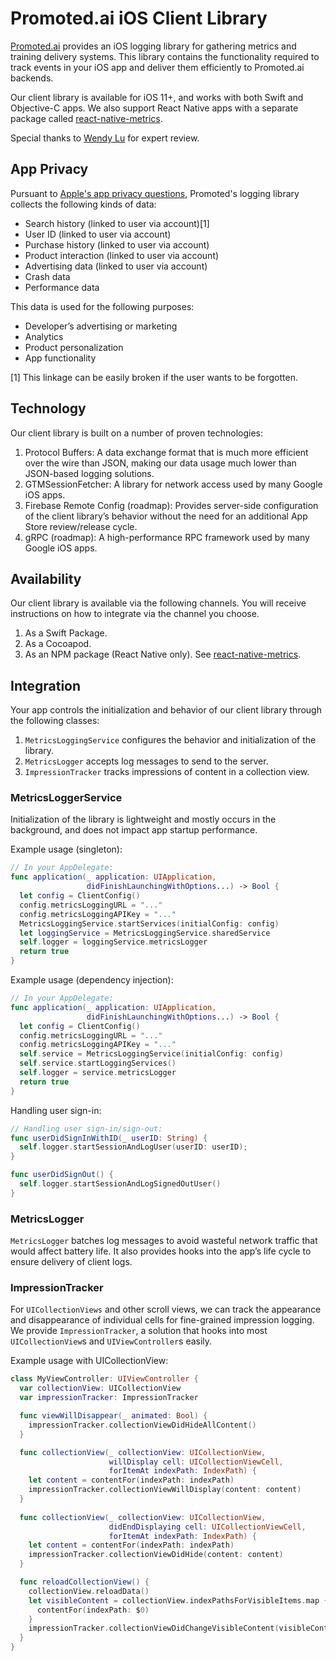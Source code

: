 # Promoted.ai iOS Client Library
[Promoted.ai](http://promoted.ai) provides an iOS logging library for gathering metrics and training delivery systems. This library contains the functionality required to track events in your iOS app and deliver them efficiently to Promoted.ai backends.

Our client library is available for iOS 11+, and works with both Swift and Objective-C apps. We also support React Native apps with a separate package called [react-native-metrics](https://github.com/promotedai/react-native-metrics).

Special thanks to [Wendy Lu](https://www.linkedin.com/in/wendyluwho/) for expert review.

## App Privacy

Pursuant to [Apple's app privacy questions](https://developer.apple.com/app-store/app-privacy-details/), Promoted's logging library collects the following kinds of data:

- Search history (linked to user via account)[1]
- User ID (linked to user via account)
- Purchase history (linked to user via account)
- Product interaction (linked to user via account)
- Advertising data (linked to user via account)
- Crash data
- Performance data

This data is used for the following purposes:

- Developer’s advertising or marketing
- Analytics
- Product personalization
- App functionality

[1] This linkage can be easily broken if the user wants to be forgotten.

## Technology
Our client library is built on a number of proven technologies:

1. Protocol Buffers: A data exchange format that is much more efficient over the wire than JSON, making our data usage much lower than JSON-based logging solutions.
1. GTMSessionFetcher: A library for network access used by many Google iOS apps.
1. Firebase Remote Config (roadmap): Provides server-side configuration of the client library’s behavior without the need for an additional App Store review/release cycle.
1. gRPC (roadmap): A high-performance RPC framework used by many Google iOS apps.

## Availability
Our client library is available via the following channels. You will receive instructions on how to integrate via the channel you choose.

1. As a Swift Package.
1. As a Cocoapod.
1. As an NPM package (React Native only). See [react-native-metrics](https://github.com/promotedai/react-native-metrics).

## Integration
Your app controls the initialization and behavior of our client library through the following classes:

1. `MetricsLoggingService` configures the behavior and initialization of the library. 
1. `MetricsLogger` accepts log messages to send to the server. 
1. `ImpressionTracker` tracks impressions of content in a collection view.

### MetricsLoggerService
Initialization of the library is lightweight and mostly occurs in the background, and does not impact app startup performance.

Example usage (singleton):
```swift
// In your AppDelegate:
func application(_ application: UIApplication,
                 didFinishLaunchingWithOptions...) -> Bool {
  let config = ClientConfig()
  config.metricsLoggingURL = "..."
  config.metricsLoggingAPIKey = "..."
  MetricsLoggingService.startServices(initialConfig: config)
  let loggingService = MetricsLoggingService.sharedService
  self.logger = loggingService.metricsLogger
  return true
}
```

Example usage (dependency injection):
```swift
// In your AppDelegate:
func application(_ application: UIApplication,
                 didFinishLaunchingWithOptions...) -> Bool {
  let config = ClientConfig()
  config.metricsLoggingURL = "..."
  config.metricsLoggingAPIKey = "..."
  self.service = MetricsLoggingService(initialConfig: config)
  self.service.startLoggingServices()
  self.logger = service.metricsLogger
  return true
}
```

Handling user sign-in:
```swift
// Handling user sign-in/sign-out:
func userDidSignInWithID(_ userID: String) {
  self.logger.startSessionAndLogUser(userID: userID);
}

func userDidSignOut() {
  self.logger.startSessionAndLogSignedOutUser()
}
```

### MetricsLogger
`MetricsLogger` batches log messages to avoid wasteful network traffic that would affect battery life. It also provides hooks into the app’s life cycle to ensure delivery of client logs.

### ImpressionTracker
For `UICollectionViews` and other scroll views, we can track the appearance and disappearance of individual cells for fine-grained impression logging. We provide `ImpressionTracker`, a solution that hooks into most `UICollectionView`s and `UIViewController`s easily.

Example usage with UICollectionView:
```swift
class MyViewController: UIViewController {
  var collectionView: UICollectionView
  var impressionTracker: ImpressionTracker

  func viewWillDisappear(_ animated: Bool) {
    impressionTracker.collectionViewDidHideAllContent()
  }

  func collectionView(_ collectionView: UICollectionView,
                      willDisplay cell: UICollectionViewCell,
                      forItemAt indexPath: IndexPath) {
    let content = contentFor(indexPath: indexPath)
    impressionTracker.collectionViewWillDisplay(content: content)
  }
   
  func collectionView(_ collectionView: UICollectionView,
                      didEndDisplaying cell: UICollectionViewCell,
                      forItemAt indexPath: IndexPath) {
    let content = contentFor(indexPath: indexPath)
    impressionTracker.collectionViewDidHide(content: content)
  }

  func reloadCollectionView() {
    collectionView.reloadData()
    let visibleContent = collectionView.indexPathsForVisibleItems.map {
      contentFor(indexPath: $0)
    }
    impressionTracker.collectionViewDidChangeVisibleContent(visibleContent)
  }
}
```
